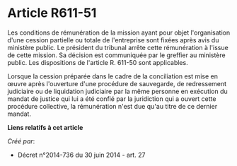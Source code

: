 # Article R611-51

Les conditions de rémunération de la mission ayant pour objet l'organisation d'une cession partielle ou totale de
l'entreprise sont fixées après avis du ministère public. Le président du tribunal arrête cette rémunération à l'issue de
cette mission. Sa décision est communiquée par le greffier au ministère public. Les dispositions de l'article R. 611-50 sont
applicables. 

Lorsque la cession préparée dans le cadre de la conciliation est mise en œuvre après l'ouverture d'une procédure de
sauvegarde, de redressement judiciaire ou de liquidation judiciaire par la même personne en exécution du mandat de justice
qui lui a été confié par la juridiction qui a ouvert cette procédure collective, la rémunération n'est due qu'au titre de ce
dernier mandat.

**Liens relatifs à cet article**

_Créé par_:

  - Décret n°2014-736 du 30 juin 2014 - art. 27
